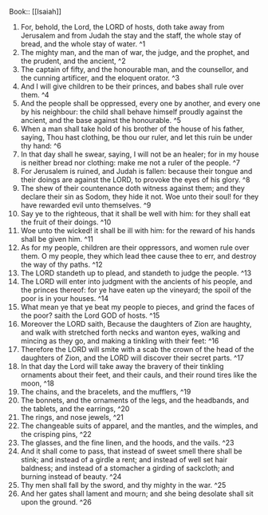  Book:: [[Isaiah]]
 1. For, behold, the Lord, the LORD of hosts, doth take away from Jerusalem and from Judah the stay and the staff, the whole stay of bread, and the whole stay of water. ^1
 2. The mighty man, and the man of war, the judge, and the prophet, and the prudent, and the ancient, ^2
 3. The captain of fifty, and the honourable man, and the counsellor, and the cunning artificer, and the eloquent orator. ^3
 4. And I will give children to be their princes, and babes shall rule over them. ^4
 5. And the people shall be oppressed, every one by another, and every one by his neighbour: the child shall behave himself proudly against the ancient, and the base against the honourable. ^5
 6. When a man shall take hold of his brother of the house of his father, saying, Thou hast clothing, be thou our ruler, and let this ruin be under thy hand: ^6
 7. In that day shall he swear, saying, I will not be an healer; for in my house is neither bread nor clothing: make me not a ruler of the people. ^7
 8. For Jerusalem is ruined, and Judah is fallen: because their tongue and their doings are against the LORD, to provoke the eyes of his glory. ^8
 9. The shew of their countenance doth witness against them; and they declare their sin as Sodom, they hide it not. Woe unto their soul! for they have rewarded evil unto themselves. ^9
 10. Say ye to the righteous, that it shall be well with him: for they shall eat the fruit of their doings. ^10
 11. Woe unto the wicked! it shall be ill with him: for the reward of his hands shall be given him. ^11
 12. As for my people, children are their oppressors, and women rule over them. O my people, they which lead thee cause thee to err, and destroy the way of thy paths. ^12
 13. The LORD standeth up to plead, and standeth to judge the people. ^13
 14. The LORD will enter into judgment with the ancients of his people, and the princes thereof: for ye have eaten up the vineyard; the spoil of the poor is in your houses. ^14
 15. What mean ye that ye beat my people to pieces, and grind the faces of the poor? saith the Lord GOD of hosts. ^15
 16. Moreover the LORD saith, Because the daughters of Zion are haughty, and walk with stretched forth necks and wanton eyes, walking and mincing as they go, and making a tinkling with their feet: ^16
 17. Therefore the LORD will smite with a scab the crown of the head of the daughters of Zion, and the LORD will discover their secret parts. ^17
 18. In that day the Lord will take away the bravery of their tinkling ornaments about their feet, and their cauls, and their round tires like the moon, ^18
 19. The chains, and the bracelets, and the mufflers, ^19
 20. The bonnets, and the ornaments of the legs, and the headbands, and the tablets, and the earrings, ^20
 21. The rings, and nose jewels, ^21
 22. The changeable suits of apparel, and the mantles, and the wimples, and the crisping pins, ^22
 23. The glasses, and the fine linen, and the hoods, and the vails. ^23
 24. And it shall come to pass, that instead of sweet smell there shall be stink; and instead of a girdle a rent; and instead of well set hair baldness; and instead of a stomacher a girding of sackcloth; and burning instead of beauty. ^24
 25. Thy men shall fall by the sword, and thy mighty in the war. ^25
 26. And her gates shall lament and mourn; and she being desolate shall sit upon the ground. ^26
